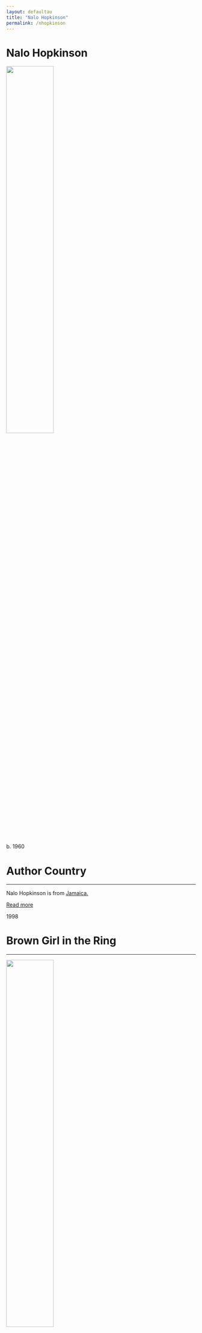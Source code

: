 ```yaml
---
layout: defaultau
title: "Nalo Hopkinson"
permalink: /nhopkinson
---
```

<!-- partial:index.partial.html -->
<div class="content">
     <h1>Nalo Hopkinson</h1>
    <div class="quote">
        <div><img src="https://upload.wikimedia.org/wikipedia/commons/7/74/Worldcon_75_in_Helsinki_2017_29.jpg" height="50%" width = "50%" class="logo"></div>
    </div>
    <div class="timeline">
        <div style="padding-bottom:100px;"></div>
        <div class="block">
             <div class="date right"><p class="right">b. 1960</p></div>
            <div class="dot"></div>
            <div class="left first">
            <div class="author_country">
                <h1>Author Country</h1><hr>
          <div class="aclocation">  <p>Nalo Hopkinson is from <a href="{{ site.baseurl }}/4">Jamaica.</a></p></div>
              <div class="acreadmore">  <a href="https://en.wikipedia.org/wiki/Nalo_Hopkinson" target="_blank">Read more</a></div>
            </div>
            </div>
        <div class="block">
            <div class="date left"><p class="left">1998</p></div>
            <div class="dot"></div>
            <div class="right">
                <h1>Brown Girl in the Ring</h1><hr>
                <p><img src="https://upload.wikimedia.org/wikipedia/en/a/a0/Brown_Girl_in_the_Ring_book_cover.jpg" height="50%" width = "50%"></p>
                <p>
                Language: English<br/>
                Publisher: Warner Aspect<br/>
                Pub_location: New York, NY, United States<br/>
                Genre: Fiction (Novel)<br/>
                Length: 256<br/>                   </p>
            </div>
        </div>
       <div class="block">
            <div class="date right"><p class="right">1999</p></div>
            <div class="dot"></div>
            <div class="left">
                <h1>"Slow Cold Chick" in anthology Northern Frights 5</h1><hr>
                <p><img src="https://images-na.ssl-images-amazon.com/images/S/compressed.photo.goodreads.com/books/1266553114i/2112181.jpg" height="50%" width = "50%"></p>
                <p>
                Language: English<br/>
                Publisher: Mosaic Press<br/>
                Pub_location: Ontario, Canada<br/>
                Genre: Fiction (Short Story)<br/>
                Length: <259br/>                   </p>
            </div>
        </div>
       <div class="block">
            <div class="date left"><p class="left">1999</p></div>
            <div class="dot"></div>
            <div class="right">
                <h1>"A Habit of Waste" in anthology Women of Other Worlds: Excursions through Science Fiction and Feminism</h1><hr>
                <p><img src="https://m.media-amazon.com/images/I/51HYHHW1CPL._SX317_BO1,204,203,200_.jpg" height="50%" width = "50%"></p>
                <p>
                Language: English<br/>
                Publisher: University of Western Australia Press<br/>
                Pub_location: Crawley, Western Australia<br/>
                Genre: Fiction (Short Story)<br/>
                Length: 472<br/>                   </p>
            </div>
        </div>
       <div class="block">
            <div class="date right"><p class="right">1999</p></div>
            <div class="dot"></div>
            <div class="left">
                <h1>"Precious" in anthology Silver Birch, Blood Moon</h1><hr>
                <p><img src="https://upload.wikimedia.org/wikipedia/en/e/e8/Silver_Birch%2C_Blood_Moon.jpg" height="50%" width = "50%"></p>
                <p>
                Language: English<br/>
                Publisher: Avon Books<br/>
                Pub_location: New York, NY, United States<br/>
                Genre: Fiction (Short Story)<br/>
                Length: 371<br/>                   </p>
            </div>
        </div><div class="block">
            <div class="date left"><p class="left">2000</p></div>
            <div class="dot"></div>
            <div class="right">
                <h1>Midnight Robber</h1><hr>
                <p><img src="https://upload.wikimedia.org/wikipedia/en/7/77/Midnight_Robber.jpg" height="50%" width = "50%"></p>
                <p>
                Language: English<br/>
                Publisher: Warner Aspect<br/>
                Pub_location: New York, NY, United States<br/>
                Genre: Fiction (Novel)<br/>
                Length: 336<br/>                   </p>
            </div>
        </div>
<div class="block">
            <div class="date right"><p class="right">2000</p></div>
            <div class="dot"></div>
            <div class="left">
                <h1>Whispers from the Cotton Tree Root: Caribbean Fabulist Fiction</h1><hr>
                <p><img src="https://upload.wikimedia.org/wikipedia/en/7/72/Whispers_from_the_Cotton_Tree_Root.jpg" height="50%" width = "50%"></p>
                <p>
                Language: English<br/>
                Publisher: Invisible Cities Press<br/>
                Pub_location: Chicago, IL, United States<br/>
                Genre: Anthology<br/>
                Length: 318<br/>                   </p>
            </div>
        </div>
<div class="block">
            <div class="date left"><p class="left">2000</p></div>
            <div class="dot"></div>
            <div class="right">
                <h1>"The Glass Bottle Trick" in anthology Whispers From the Cotton Tree Root: Caribbean Fabulist Fiction</h1><hr>
                <p><img src="https://www.worldswithoutend.com/covers/nh_glassbot.jpg" height="50%" width = "50%"></p>
                <p>
                Language: English<br/>
                Publisher: Invisible Cities Press<br/>
                Pub_location: Chicago, IL, United States<br/>
                Genre: Fiction (Short Story)<br/>
                Length: <br/>                   </p>
            </div>
        </div>
<div class="block">
            <div class="date right"><p class="right">2001</p></div>
            <div class="dot"></div>
            <div class="left">
                <h1>Under Glass</h1><hr>
                <p><img src="https://images-na.ssl-images-amazon.com/images/S/compressed.photo.goodreads.com/books/1328034478i/7863013.jpg" height="50%" width = "50%"></p>
                <p>
                Language: English<br/>
                Publisher: Grand Central Publishing<br/>
                Pub_location: New York, NY, United States<br/>
                Genre: Fiction (Novel)<br/>
                Length: 23<br/>                   </p>
            </div>
        </div>       
<div class="block">
            <div class="date left"><p class="left">2001</p></div>
            <div class="dot"></div>
            <div class="right">
                <h1>Skin Folk</h1><hr>
                <p><img src="https://encrypted-tbn1.gstatic.com/images?q=tbn:ANd9GcR4mdrjA7aN1Kqo3o9cddahwOL6Lc1BcDgBm7RNuyBMGw_Jb3Ff" height="50%" width = "50%"></p>
                <p>
                Language: English<br/>
                Publisher: Aspect<br/>
                Pub_location: North Shields	England<br/>
                Genre: Short Stories<br/>
                Length: 272<br/>                   </p>
            </div>
        </div>
<div class="block">
            <div class="date right"><p class="right">2001</p></div>
            <div class="dot"></div>
            <div class="left">
                <h1>"Midnight Robber" (excerpt from novel) reprinted in Young Bloods: Stories from Exile 1972–2001</h1><hr>
                <p><img src="https://books.google.dm/books/content?id=1rPhNKS3EJoC&printsec=frontcover&img=1&zoom=1&edge=curl&imgtk=AFLRE72kkGNQPOfFfUmiHrDI8XMhTEmBP8VTOowD6wraiCbqsXpzIagrYgEWf_kE8iDOznVxl7TUjSP8xTF0eug44AvHZlYxPTLo9bWyhCocLcZzzWyJaNu4bxEQBAVn_68V-widWCBY" height="50%" width = "50%"></p>
                <p>
                Language: English<br/>
                Publisher: Grand Central Publishing<br/>
                Pub_location: New York, NY, United States<br/>
                Genre: Fiction (Short Story)<br/>
                Length: 336<br/>                   </p>
            </div>
        </div>       
<div class="block">
            <div class="date left"><p class="left">2002</p></div>
            <div class="dot"></div>
            <div class="right">
                <h1>"Delicious Monster" in anthology Queer Fear II</h1><hr>
                <p><img src="https://m.media-amazon.com/images/I/51FbT3777qL.jpg" height="50%" width = "50%"></p>
                <p>
                Language: English<br/>
                Publisher: Arsenal Pulp Press<br/>
                Pub_location: Vancouver, Canada<br/>
                Genre: Fiction (Short Story)<br/>
                Length: 304<br/>                   </p>
            </div>
        </div>
<div class="block">
            <div class="date right"><p class="right">2003</p></div>
            <div class="dot"></div>
            <div class="left">
                <h1>The Salt Roads</h1><hr>
                <p><img src="https://encrypted-tbn3.gstatic.com/images?q=tbn:ANd9GcRLM7eXb7eC-02QawKNv8ZEUbALxhctiQLTYfpf9_9g8ohxyzRB" height="50%" width = "50%"></p>
                <p>
                Language: English<br/>
                Publisher: Warner Books<br/>
                Pub_location: New York, NY, United States<br/>
                Genre: Fiction (Novel)<br/>
                Length: 394<br/>                   </p>
            </div>
        </div>       
<div class="block">
            <div class="date left"><p class="left">2003</p></div>
            <div class="dot"></div>
            <div class="right">
                <h1>Mojo: Conjure Stories</h1><hr>
                <p><img src="https://m.media-amazon.com/images/I/41eeWrmkzzL._SX311_BO1,204,203,200_.jpg" height="50%" width = "50%"></p>
                <p>
                Language: English<br/>
                Publisher: Aspect<br/>
                Pub_location: North Shields, England<br/>
                Genre: Anthology<br/>
                Length: 352<br/>                   </p>
            </div>
        </div>
<div class="block">
            <div class="date right"><p class="right">2004</p></div>
            <div class="dot"></div>
            <div class="left">
                <h1>So Long Been Dreaming</h1><hr>
                <p><img src="https://m.media-amazon.com/images/I/51jvjqadrdL._SX426_BO1,204,203,200_.jpg" height="50%" width = "50%"></p>
                <p>
                Language: English<br/>
                Publisher: Arsenal Pulp Press<br/>
                Pub_location: Vancouver, Canada<br/>
                Genre: Anthology<br/>
                Length: 304<br/>                   </p>
            </div>
        </div>      
<div class="block">
            <div class="date left"><p class="left">2004</p></div>
            <div class="dot"></div>
            <div class="right">
                <h1>"The Smile on the Face" in anthology Girls Who Bite Back: Witches, Mutants, Slayers and Freaks</h1><hr>
                <p><img src="https://canadianscholars.ca/wp-content/uploads/2022/05/2004_Girls-Who-Bite-Back_CVR.jpg" height="50%" width = "50%"></p>
                <p>
		Editor: Emily Pohl-Weary<br/>               
		Language: English<br/>
                Publisher: Three O'Clock Press<br/>
                Pub_location: Ontario, Canada<br/>
                Genre: Fiction (Short Story)<br/>
                Length: 358<br/>                   </p>
            </div>
        </div>
<div class="block">
            <div class="date right"><p class="right">2007</p></div>
            <div class="dot"></div>
            <div class="left">
                <h1>The New Moon's Arms</h1><hr>
                <p><img src="https://images-na.ssl-images-amazon.com/images/S/compressed.photo.goodreads.com/books/1428846245i/49047.jpg" height="50%" width = "50%"></p>
                <p>
                Language: English<br/>
                Publisher: Grand Central Publishing<br/>
                Pub_location: New York, NY, United States<br/>
                Genre: Fiction (Novel)<br/>
                Length: 336<br/>                   </p>
            </div>
        </div>
 <div class="block">
            <div class="date left"><p class="left">2012</p></div>
            <div class="dot"></div>
            <div class="right">
                <h1>The Chaos</h1><hr>
                <p><img src="https://books.google.dm/books/content?id=h0FH-MbRZ8wC&pg=PP1&img=1&zoom=3&hl=en&bul=1&sig=ACfU3U2tTxrVF38U1KfdHotAVUqTLKRTEQ&w=1280" height="50%" width = "50%"></p>
                <p>
                Language: English<br/>
                Publisher: Margaret K. McElderry Books<br/>
                Pub_location: New York, NY, United States<br/>
                Genre: Fiction (Novel)<br/>
                Length: 256<br/>                   </p>
            </div>
        </div>
       <div class="block">
            <div class="date right"><p class="right">2012</p></div>
            <div class="dot"></div>
            <div class="left">
                <h1>Report From Planet Midnight</h1><hr>
                <p><img src="https://books.google.dm/books/publisher/content?id=sbdHEAAAQBAJ&pg=PP1&img=1&zoom=3&hl=en&bul=1&sig=ACfU3U3LvF2rfPkJGSBPIhPR_IHzhzVxVA&w=1280" height="50%" width = "50%"></p>
                <p>
                Language: English<br/>
                Publisher: PM Press<br/>
                Pub_location: New York, NY, United States<br/>
                Genre: Anthology<br/>
                Length: 128<br/>                   </p>
            </div>
        </div>
       <div class="block">
            <div class="date left"><p class="left">2013</p></div>
            <div class="dot"></div>
            <div class="right">
                <h1>Sister Mine</h1><hr>
                <p><img src="https://encrypted-tbn1.gstatic.com/images?q=tbn:ANd9GcRJkdgUxqnDlkHAp44B66hk9OTaRAnOIl4FGbi3fOQrwd03pQhe" height="50%" width = "50%"></p>
                <p>
                Language: English<br/>
                Publisher: Grand Central Publishing<br/>
                Pub_location: New York, NY, United States<br/>
                Genre: Fiction (Novel)<br/>
                Length: 305<br/>                   </p>
            </div>
        </div>
       <div class="block">
            <div class="date right"><p class="right">2015</p></div>
            <div class="dot"></div>
            <div class="left">
                <h1>Falling in Love With Hominids</h1><hr>
                <p><img src="https://encrypted-tbn0.gstatic.com/images?q=tbn:ANd9GcQIUJZ31hetuZFsn4KMxvaRBxkwNzsVqovKZ8OxWsVq0rItaII0" height="50%" width = "50%"></p>
                <p>
                Language: English<br/>
                Publisher: Tachyon Publications<br/>
                Pub_location: California, United States<br/>
                Genre: Short Stories<br/>
                Length: 240<br/>                   </p>
            </div>
<!-- partial -->
<script src='https://cdnjs.cloudflare.com/ajax/libs/jquery/3.1.1/jquery.min.js'></script><script  src="{{ site.baseurl }}/assets/js/authorscript.js"></script>